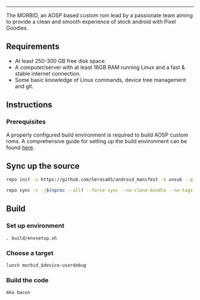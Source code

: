 ------------
The MORBID, an AOSP based custom rom lead by a passionate team aiming to provide a clean and smooth experience of stock android with Pixel Goodies.

Requirements
------------
- At least 250-300 GB free disk space.
- A computer/server with at least 16GB RAM running Linux and a fast & stable internet connection.
- Some basic knowledge of Linux commands, device tree management and git.

Instructions
------------
### Prerequisites
A properly configured build environment is required to build AOSP custom roms. A comprehensive guide for setting up the build environment can be found [here](https://source.android.com/setup/build/initializing).

Sync up the source
------------
```bash
repo init -u https://github.com/SerasaOS/android_manifest -b unsub --git-lfs

repo sync -c -j$(nproc --all) --force-sync --no-clone-bundle --no-tags
```

Build
------------
### Set up environment
```
. build/envsetup.sh
```
### Choose a target
```
lunch morbid_$device-userdebug
```
### Build the code
```
mka bacon
```

